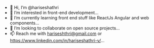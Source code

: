 - 👋 Hi, I’m @hariseshathri
- 👀 I’m interested in front-end development...
- 🌱 I’m currently learning front end stuff like ReactJs Angular and web components...
- 💞️ I’m looking to collaborate on open source projects...
- 📫 Reach me with hariseshthri@gmail.com or https://www.linkedin.com/in/hariseshathri-v/...

<!---
hariseshathri/hariseshathri is a ✨ special ✨ repository because its `README.md` (this file) appears on your GitHub profile.
You can click the Preview link to take a look at your changes.
--->
